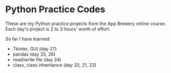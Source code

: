 # Python Practice Codes
These are my Python practice projects from the App Brewery online course. Each day's project is 2 to 3 hours' worth of effort.

So far I have learned:
- Tkinter, GUI (day 27)
- pandas (day 25, 26)
- read/write file (day 24)
- class, class inheritance (day 20, 21, 23)
